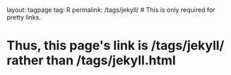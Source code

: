 ###
layout: tagpage
tag: R
permalink: /tags/jekyll/ # This is only required for pretty links.
###

# Thus, this page's link is /tags/jekyll/ rather than /tags/jekyll.html
